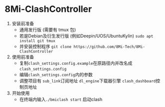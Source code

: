 # 8Mi-ClashController

1. 安装前准备
	- 通用发行版 (需要有 tmux 包)
	- 若是Debian及衍生发行版 (例如Deepin/UOS/UbuntuKylin)
`sudo apt install git tmux`
	- 并安装控制程序 `git clone https://github.com/8Mi-Tech/8Mi-ClashController`
2. 使用前准备
	- 复制`clash_settings.config.example`在原路径内并改名成`clash_settings.config`
	- 编辑`clash_settings.config`内的参数
	- 调整项目有 `sub_link`订阅地址 `dl_engine`下载器引擎 `clash_dashboard`控制页地址
3. 开始使用
	- 在终端内输入`./bmiclash start` 启动clash
